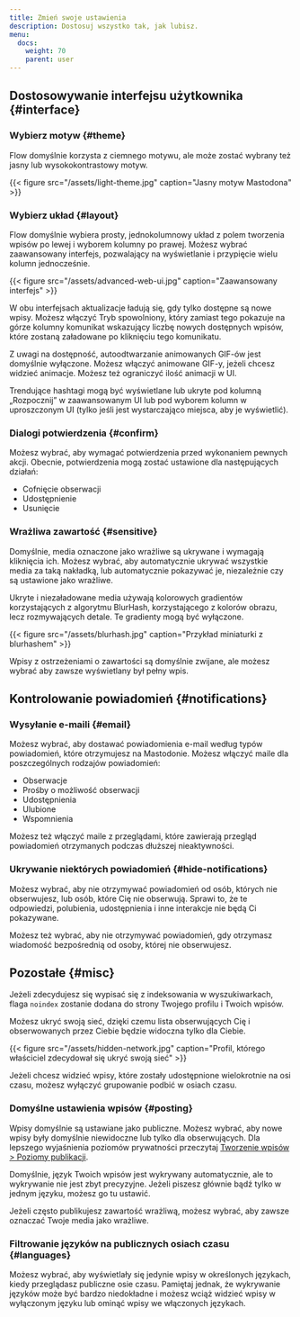 ```yaml
---
title: Zmień swoje ustawienia
description: Dostosuj wszystko tak, jak lubisz.
menu:
  docs:
    weight: 70
    parent: user
---
```


## Dostosowywanie interfejsu użytkownika {#interface}

### Wybierz motyw {#theme}

Flow domyślnie korzysta z ciemnego motywu, ale może zostać wybrany też jasny lub wysokokontrastowy motyw.

{{< figure src="/assets/light-theme.jpg" caption="Jasny motyw Mastodona" >}}

### Wybierz układ {#layout}

Flow domyślnie wybiera prosty, jednokolumnowy układ z polem tworzenia wpisów po lewej i wyborem kolumny po prawej. Możesz wybrać zaawansowany interfejs, pozwalający na wyświetlanie i przypięcie wielu kolumn jednocześnie.

{{< figure src="/assets/advanced-web-ui.jpg" caption="Zaawansowany interfejs" >}}

W obu interfejsach aktualizacje ładują się, gdy tylko dostępne są nowe wpisy. Możesz włączyć Tryb spowolniony, który zamiast tego pokazuje na górze kolumny komunikat wskazujący liczbę nowych dostępnych wpisów, które zostaną załadowane po kliknięciu tego komunikatu.

Z uwagi na dostępność, autoodtwarzanie animowanych GIF-ów jest domyślnie wyłączone. Możesz włączyć animowane GIF-y, jeżeli chcesz widzieć animacje. Możesz też ograniczyć ilość animacji w UI.

Trendujące hashtagi mogą być wyświetlane lub ukryte pod kolumną „Rozpocznij” w zaawansowanym UI lub pod wyborem kolumn w uproszczonym UI \(tylko jeśli jest wystarczająco miejsca, aby je wyświetlić\).

### Dialogi potwierdzenia {#confirm}

Możesz wybrać, aby wymagać potwierdzenia przed wykonaniem pewnych akcji. Obecnie, potwierdzenia mogą zostać ustawione dla następujących działań:

* Cofnięcie obserwacji
* Udostępnienie
* Usunięcie

### Wrażliwa zawartość {#sensitive}

Domyślnie, media oznaczone jako wrażliwe są ukrywane i wymagają kliknięcia ich. Możesz wybrać, aby automatycznie ukrywać wszystkie media za taką nakładką, lub automatycznie pokazywać je, niezależnie czy są ustawione jako wrażliwe.

Ukryte i niezaładowane media używają kolorowych gradientów korzystających z algorytmu BlurHash, korzystającego z kolorów obrazu, lecz rozmywających detale. Te gradienty mogą być wyłączone.

{{< figure src="/assets/blurhash.jpg" caption="Przykład miniaturki z blurhashem" >}}

Wpisy z ostrzeżeniami o zawartości są domyślnie zwijane, ale możesz wybrać aby zawsze wyświetlany był pełny wpis.

## Kontrolowanie powiadomień {#notifications}

### Wysyłanie e-maili {#email}

Możesz wybrać, aby dostawać powiadomienia e-mail według typów powiadomień, które otrzymujesz na Mastodonie. Możesz włączyć maile dla poszczególnych rodzajów powiadomień:

* Obserwacje
* Prośby o możliwość obserwacji
* Udostępnienia
* Ulubione
* Wspomnienia

Możesz też włączyć maile z przeglądami, które zawierają przegląd powiadomień otrzymanych podczas dłuższej nieaktywności.

### Ukrywanie niektórych powiadomień {#hide-notifications}

Możesz wybrać, aby nie otrzymywać powiadomień od osób, których nie obserwujesz, lub osób, które Cię nie obserwują. Sprawi to, że te odpowiedzi, polubienia, udostępnienia i inne interakcje nie będą Ci pokazywane.

Możesz też wybrać, aby nie otrzymywać powiadomień, gdy otrzymasz wiadomość bezpośrednią od osoby, której nie obserwujesz.

## Pozostałe {#misc}

Jeżeli zdecydujesz się wypisać się z indeksowania w wyszukiwarkach, flaga `noindex` zostanie dodana do strony Twojego profilu i Twoich wpisów.

Możesz ukryć swoją sieć, dzięki czemu lista obserwujących Cię i obserwowanych przez Ciebie będzie widoczna tylko dla Ciebie.

{{< figure src="/assets/hidden-network.jpg" caption="Profil, którego właściciel zdecydował się ukryć swoją sieć" >}}

Jeżeli chcesz widzieć wpisy, które zostały udostępnione wielokrotnie na osi czasu, możesz wyłączyć grupowanie podbić w osiach czasu.

### Domyślne ustawienia wpisów {#posting}

Wpisy domyślnie są ustawiane jako publiczne. Możesz wybrać, aby nowe wpisy były domyślnie niewidoczne lub tylko dla obserwujących. Dla lepszego wyjaśnienia poziomów prywatności przeczytaj [Tworzenie wpisów &gt; Poziomy publikacji](../posting#privacy).

Domyślnie, język Twoich wpisów jest wykrywany automatycznie, ale to wykrywanie nie jest zbyt precyzyjne. Jeżeli piszesz głównie bądź tylko w jednym języku, możesz go tu ustawić.

Jeżeli często publikujesz zawartość wrażliwą, możesz wybrać, aby zawsze oznaczać Twoje media jako wrażliwe.

### Filtrowanie języków na publicznych osiach czasu {#languages}

Możesz wybrać, aby wyświetlały się jedynie wpisy w określonych językach, kiedy przeglądasz publiczne osie czasu. Pamiętaj jednak, że wykrywanie języków może być bardzo niedokładne i możesz wciąż widzieć wpisy w wyłączonym języku lub ominąć wpisy we włączonych językach.

